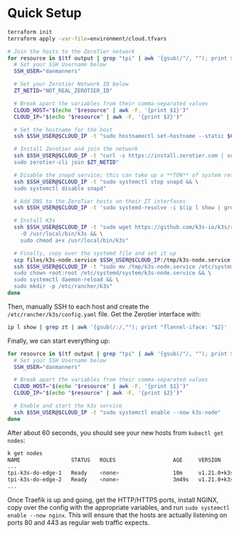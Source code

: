 # Quick Setup

```bash
terraform init
terraform apply -var-file=environment/cloud.tfvars

# Join the hosts to the ZeroTier network
for resource in $(tf output | grep "tpi" | awk '{gsub(/"/, ""); print $1","$3}'| xargs echo -n); do
  # Set your SSH Username below
  SSH_USER="danmanners"

  # Set your Zerotier Network ID below
  ZT_NETID="NOT_REAL_ZEROTIER_ID"

  # Break apart the variables from their comma-separated values
  CLOUD_HOST="$(echo "$resource" | awk -F, '{print $1}')"
  CLOUD_IP="$(echo "$resource" | awk -F, '{print $2}')"

  # Set the hostname for the host
  ssh $SSH_USER@$CLOUD_IP -t "sudo hostnamectl set-hostname --static $CLOUD_HOST"

  # Install Zerotier and join the network
  ssh $SSH_USER@$CLOUD_IP -t "curl -s https://install.zerotier.com | sudo bash && \
  sudo zerotier-cli join $ZT_NETID"

  # Disable the snapd service; this can take up a **TON** of system resources on smaller VMs.
  ssh $SSH_USER@$CLOUD_IP -t "sudo systemctl stop snapd && \
  sudo systemctl disable snapd"

  # Add DNS to the ZeroTier hosts on their ZT interfaces
  ssh $SSH_USER@$CLOUD_IP -t 'sudo systemd-resolve -i $(ip l show | grep zt | awk '\''{gsub(/:/,""); print $2}'\'') --set-dns=10.45.0.1'

  # Install K3s
  ssh $SSH_USER@$CLOUD_IP -t "sudo wget https://github.com/k3s-io/k3s/releases/download/v1.21.0%2Bk3s1/k3s \
    -O /usr/local/bin/k3s && \
    sudo chmod a+x /usr/local/bin/k3s"

  # Finally, copy over the systemd file and set it up
  scp files/k3s-node.service $SSH_USER@$CLOUD_IP:/tmp/k3s-node.service
  ssh $SSH_USER@$CLOUD_IP -t "sudo mv /tmp/k3s-node.service /etc/systemd/system/k3s-node.service && \
  sudo chown root:root /etc/systemd/system/k3s-node.service && \
  sudo systemctl daemon-reload && \
  sudo mkdir -p /etc/rancher/k3s"
done
```

Then, manually SSH to each host and create the `/etc/rancher/k3s/config.yaml` file. Get the Zerotier interface with:

```bash
ip l show | grep zt | awk '{gsub(/:/,""); print "flannel-iface: "$2}'
```

Finally, we can start everything up:

```bash
for resource in $(tf output | grep "tpi" | awk '{gsub(/"/, ""); print $1","$3}'| xargs echo -n); do
  # Set your SSH Username below
  SSH_USER="danmanners"

  # Break apart the variables from their comma-separated values
  CLOUD_HOST="$(echo "$resource" | awk -F, '{print $1}')"
  CLOUD_IP="$(echo "$resource" | awk -F, '{print $2}')"

  # Enable and start the k3s service
  ssh $SSH_USER@$CLOUD_IP -t "sudo systemctl enable --now k3s-node"
done
```

After about 60 seconds, you should see your new hosts from `kubectl get nodes`:

```bash
k get nodes
NAME                STATUS   ROLES                  AGE     VERSION
...
tpi-k3s-do-edge-1   Ready    <none>                 10m     v1.21.0+k3s1
tpi-k3s-do-edge-2   Ready    <none>                 3m49s   v1.21.0+k3s1
...
```

Once Traefik is up and going, get the HTTP/HTTPS ports, install NGINX, copy over the config with the appropriate variables, and run `sudo systemctl enable --now nginx`. This will ensure that the hosts are actually listening on ports 80 and 443 as regular web traffic expects.
